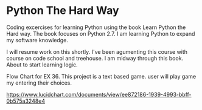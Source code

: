 # Python The Hard Way

Coding excercises for learning Python using the book Learn Python the Hard way.
The book focuses on Python 2.7. I am learning Python to expand my software knowledge.

I will resume work on this shortly. I've been agumenting this course with course on code school and treehouse.
I am midway through this book. About to start learning logic.


Flow Chart for EX 36. This project is a text based game. user will play game my entering their choices.

https://www.lucidchart.com/documents/view/ee872186-1939-4993-bbff-0b575a3248e4
